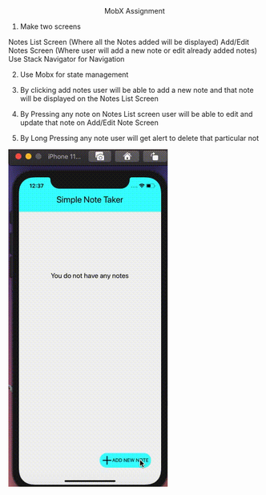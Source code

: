 <Div align="center">MobX Assignment</Div>

1. Make two screens 

Notes List Screen (Where all the Notes added will be displayed)
Add/Edit Notes Screen (Where user will add a new note or edit already added notes)
Use Stack Navigator for Navigation

2. Use Mobx for state management

3. By clicking add notes user will be able to add a new note and that note will be displayed on the Notes List Screen

4. By Pressing any note on Notes List screen user will be able to edit and update that note on Add/Edit Note Screen

5. By Long Pressing any note user will get alert to delete that particular not

![screenoutput](./src/assets/screenoutput.gif)